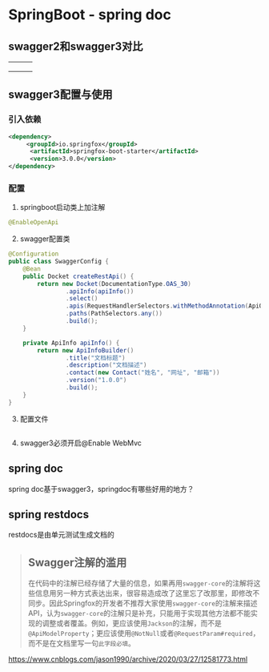 # SpringBoot - spring doc

## swagger2和swagger3对比

|      |      |      |
| ---- | ---- | ---- |
|      |      |      |
|      |      |      |
|      |      |      |



## swagger3配置与使用

### 引入依赖

```xml
<dependency>
     <groupId>io.springfox</groupId>
      <artifactId>springfox-boot-starter</artifactId>
      <version>3.0.0</version>
</dependency>
```

### 配置

1. springboot启动类上加注解

```Java
@EnableOpenApi
```

2. swagger配置类

```java
@Configuration
public class SwaggerConfig {
    @Bean
    public Docket createRestApi() {
        return new Docket(DocumentationType.OAS_30)
                .apiInfo(apiInfo())
                .select()
                .apis(RequestHandlerSelectors.withMethodAnnotation(ApiOperation.class))
                .paths(PathSelectors.any())
                .build();
    }

    private ApiInfo apiInfo() {
        return new ApiInfoBuilder()
                .title("文档标题")
                .description("文档描述")
                .contact(new Contact("姓名", "网址", "邮箱"))
                .version("1.0.0")
                .build();
    }
}
```

3. 配置文件

```yaml

```

4. swagger3必须开启@Enable WebMvc

## spring doc

spring doc基于swagger3，springdoc有哪些好用的地方？

## spring restdocs

restdocs是由单元测试生成文档的



> ## Swagger注解的滥用
>
> 在代码中的注解已经存储了大量的信息，如果再用`swagger-core`的注解将这些信息用另一种方式表达出来，很容易造成改了这里忘了改那里，即修改不同步。因此Springfox的开发者不推荐大家使用`swagger-core`的注解来描述API，认为`swagger-core`的注解只是补充，只能用于实现其他方法都不能实现的调整或者覆盖。例如，更应该使用`Jackson`的注解，而不是`@ApiModelProperty`；更应该使用`@NotNull`或者`@RequestParam#required`，而不是在文档里写一句`此字段必填`。

 https://www.cnblogs.com/jason1990/archive/2020/03/27/12581773.html
